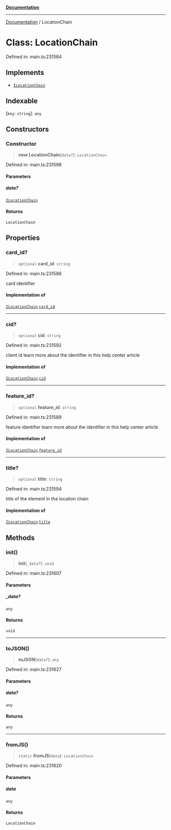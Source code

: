 [**Documentation**](../README.md)

***

[Documentation](../README.md) / LocationChain

# Class: LocationChain

Defined in: main.ts:231584

## Implements

- [`ILocationChain`](../interfaces/ILocationChain.md)

## Indexable

\[`key`: `string`\]: `any`

## Constructors

### Constructor

> **new LocationChain**(`data?`): `LocationChain`

Defined in: main.ts:231598

#### Parameters

##### data?

[`ILocationChain`](../interfaces/ILocationChain.md)

#### Returns

`LocationChain`

## Properties

### card\_id?

> `optional` **card\_id**: `string`

Defined in: main.ts:231586

card identifier

#### Implementation of

[`ILocationChain`](../interfaces/ILocationChain.md).[`card_id`](../interfaces/ILocationChain.md#card_id)

***

### cid?

> `optional` **cid**: `string`

Defined in: main.ts:231592

client id
learn more about the identifier in this help center article

#### Implementation of

[`ILocationChain`](../interfaces/ILocationChain.md).[`cid`](../interfaces/ILocationChain.md#cid)

***

### feature\_id?

> `optional` **feature\_id**: `string`

Defined in: main.ts:231589

feature identifier
learn more about the identifier in this help center article

#### Implementation of

[`ILocationChain`](../interfaces/ILocationChain.md).[`feature_id`](../interfaces/ILocationChain.md#feature_id)

***

### title?

> `optional` **title**: `string`

Defined in: main.ts:231594

title of the element in the location chain

#### Implementation of

[`ILocationChain`](../interfaces/ILocationChain.md).[`title`](../interfaces/ILocationChain.md#title)

## Methods

### init()

> **init**(`_data?`): `void`

Defined in: main.ts:231607

#### Parameters

##### \_data?

`any`

#### Returns

`void`

***

### toJSON()

> **toJSON**(`data?`): `any`

Defined in: main.ts:231627

#### Parameters

##### data?

`any`

#### Returns

`any`

***

### fromJS()

> `static` **fromJS**(`data`): `LocationChain`

Defined in: main.ts:231620

#### Parameters

##### data

`any`

#### Returns

`LocationChain`
